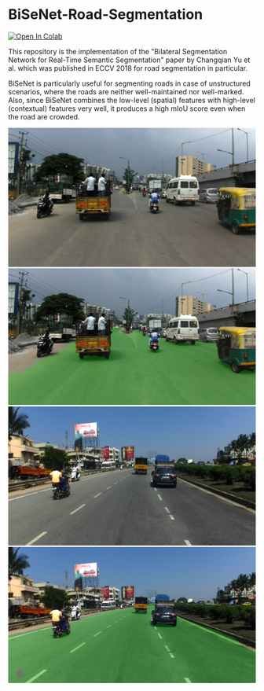 # BiSeNet-Road-Segmentation
[![Open In Colab](https://colab.research.google.com/assets/colab-badge.svg)](https://colab.research.google.com/github/parasdahiya/BiSeNet-Road-Segmentation/blob/master/BiSeNet_Road_Segmentation.ipynb)

This repository is the implementation of the "Bilateral Segmentation Network for Real-Time Semantic Segmentation" paper by Changqian Yu et al. which was published in ECCV 2018 for road segmentation in particular.

BiSeNet is particularly useful for segmenting roads in case of unstructured scenarios, where the roads are neither well-maintained nor well-marked. Also, since BiSeNet combines the low-level (spatial) features with high-level (contextual) features very well, it produces a high mIoU score even when the road are crowded.

![Original Image](/images/898955_leftImg8bit.png)
![Segmented Image](/images/898955_leftImg8bit_mask.png)
![Original Image](/images/996177_leftImg8bit.png)
![Segmented Image](/images/996177_leftImg8bit_mask.png)
